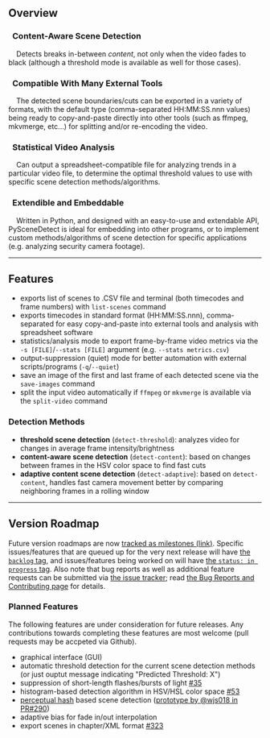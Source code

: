 
## Overview

<div class="warning">
<h3><span class="fa fa-eye wy-text-neutral"></span>&nbsp; Content-Aware Scene Detection</h3>
&nbsp;<span class="fa fa-info-circle wy-text-info"></span>&nbsp;&nbsp; Detects breaks in-between <i>content</i>, not only when the video fades to black (although a threshold mode is available as well for those cases).
</div>

<div class="important">
<h3><span class="fa fa-desktop wy-text-info"></span>&nbsp; Compatible With Many External Tools</h3>
&nbsp;<span class="fa fa-info-circle wy-text-info"></span>&nbsp;&nbsp; The detected scene boundaries/cuts can be exported in a variety of formats, with the default type (comma-separated HH:MM:SS.nnn values) being ready to copy-and-paste directly into other tools (such as ffmpeg, mkvmerge, etc...) for splitting and/or re-encoding the video.
</div>

<div class="danger">
<h3><span class="fa fa-bar-chart-o wy-text-warning"></span>&nbsp; Statistical Video Analysis</h3>
&nbsp;<span class="fa fa-info-circle wy-text-info"></span>&nbsp;&nbsp; Can output a spreadsheet-compatible file for analyzing trends in a particular video file, to determine the optimal threshold values to use with specific scene detection methods/algorithms.
</div>

<div class="warning">
<h3><span class="fa fa-code wy-text-danger"></span>&nbsp; Extendible and Embeddable</h3>
&nbsp;<span class="fa fa-info-circle wy-text-info"></span>&nbsp;&nbsp; Written in Python, and designed with an easy-to-use and extendable API, PySceneDetect is ideal for embedding into other programs, or to implement custom methods/algorithms of scene detection for specific applications (e.g. analyzing security camera footage).
</div>


------------------------------------------------------------------------


## Features

 - exports list of scenes to .CSV file and terminal (both timecodes and frame numbers) with `list-scenes` command
 - exports timecodes in standard format (HH:MM:SS.nnn), comma-separated for easy copy-and-paste into external tools and analysis with spreadsheet software
 - statistics/analysis mode to export frame-by-frame video metrics via the `-s [FILE]`/`--stats [FILE]` argument (e.g. `--stats metrics.csv`)
 - output-suppression (quiet) mode for better automation with external scripts/programs (`-q`/`--quiet`)
 - save an image of the first and last frame of each detected scene via the `save-images` command
 - split the input video automatically if `ffmpeg` or `mkvmerge` is available via the `split-video` command


### Detection Methods

 - **threshold scene detection** (`detect-threshold`): analyzes video for changes in average frame intensity/brightness
 - **content-aware scene detection** (`detect-content`): based on changes between frames in the HSV color space to find fast cuts
 - **adaptive content scene detection** (`detect-adaptive`): based on `detect-content`, handles fast camera movement better by comparing neighboring frames in a rolling window


------------------------------------------------------------------------


## Version Roadmap

Future version roadmaps are now [tracked as milestones (link)](https://github.com/Breakthrough/PySceneDetect/milestones).  Specific issues/features that are queued up for the very next release will have [the `backlog` tag](https://github.com/Breakthrough/PySceneDetect/issues?q=is%3Aissue+is%3Aopen+label%3A%22status%3A+backlog%22), and issues/features being worked on will have [the `status: in progress` tag](https://github.com/Breakthrough/PySceneDetect/issues?q=is%3Aissue+is%3Aopen+label%3A%22status%3A+in+progress%22).  Also note that bug reports as well as additional feature requests can be submitted via [the issue tracker](https://github.com/Breakthrough/PySceneDetect/issues); read [the Bug Reports and Contributing page](contributing.md) for details.


### Planned Features

The following features are under consideration for future releases. Any contributions towards completing these features are most welcome (pull requests may be accpeted via Github).

 - graphical interface (GUI)
 - automatic threshold detection for the current scene detection methods (or just ouptut message indicating "Predicted Threshold: X")
 - suppression of short-length flashes/bursts of light [#35](https://github.com/Breakthrough/PySceneDetect/issues/35)
 - histogram-based detection algorithm in HSV/HSL color space [#53](https://github.com/Breakthrough/PySceneDetect/issues/53)
 - [perceptual hash](https://en.wikipedia.org/wiki/Perceptual_hashing) based scene detection ([prototype by @wjs018 in PR#290](https://github.com/Breakthrough/PySceneDetect/pull/290))
 - adaptive bias for fade in/out interpolation
 - export scenes in chapter/XML format [#323](https://github.com/Breakthrough/PySceneDetect/issues/323)
